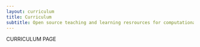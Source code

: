 ```yaml
---
layout: curriculum
title: Curriculum
subtitle: Open source teaching and learning resrources for computational social science.
---
```


CURRICULUM PAGE